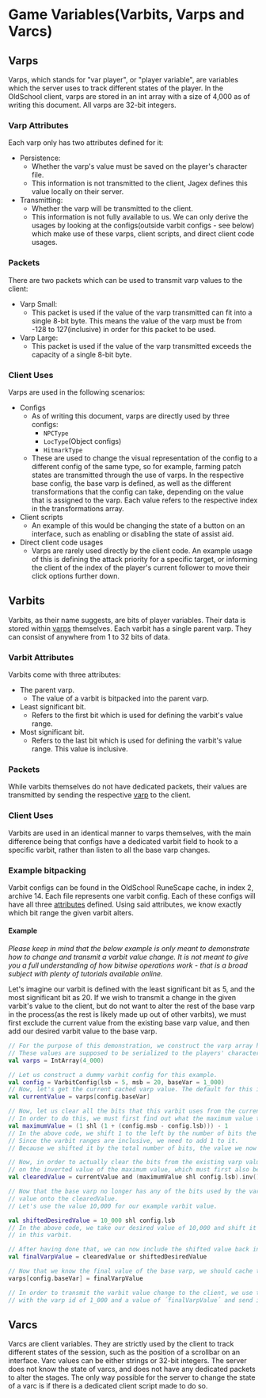 
# Game Variables(Varbits, Varps and Varcs)

## Varps

Varps, which stands for "var player", or "player variable", are variables which the server uses
to track different states of the player. In the OldSchool client, varps are stored in
an int array with a size of 4,000 as of writing this document. All varps are 32-bit integers.

### Varp Attributes

Each varp only has two attributes defined for it:
- Persistence:
  - Whether the varp's value must be saved on the player's character file.
  - This information is not transmitted to the client, Jagex defines this value locally on their server.
- Transmitting:
  - Whether the varp will be transmitted to the client.
  - This information is not fully available to us. We can only derive the usages by looking
  at the configs(outside varbit configs - see below) which make use of these varps, client scripts,
  and direct client code usages.

### Packets
There are two packets which can be used to transmit varp values to the client:
- Varp Small:
  - This packet is used if the value of the varp transmitted can fit into a single 8-bit byte.
  This means the value of the varp must be from -128 to 127(inclusive) in order for this packet
  to be used.
- Varp Large:
  - This packet is used if the value of the varp transmitted exceeds the capacity of a single 8-bit byte.

### Client Uses
Varps are used in the following scenarios:
- Configs
  - As of writing this document, varps are directly used by three configs:
    - `NPCType`
    - `LocType`(Object configs)
    - `HitmarkType`
  - These are used to change the visual representation of the config to a different config of the same type,
  so for example, farming patch states are transmitted through the use of varps.
  In the respective base config, the base varp is defined, as well as the different transformations
  that the config can take, depending on the value that is assigned to the varp. Each value refers to the respective
  index in the transformations array.
- Client scripts
  - An example of this would be changing the state of a button on an interface,
  such as enabling or disabling the state of assist aid.
- Direct client code usages
  - Varps are rarely used directly by the client code. An example usage of this is
  defining the attack priority for a specific target, or informing the client of the
  index of the player's current follower to move their click options further down.

## Varbits
Varbits, as their name suggests, are bits of player variables. Their data is stored within
[varps](#Varps) themselves. Each varbit has a single parent varp. They can consist of 
anywhere from 1 to 32 bits of data.

### Varbit Attributes
Varbits come with three attributes:
- The parent varp.
  - The value of a varbit is bitpacked into the parent varp.
- Least significant bit.
  - Refers to the first bit which is used for defining the varbit's value range.
- Most significant bit.
  - Refers to the last bit which is used for defining the varbit's value range. This value is inclusive.

### Packets
While varbits themselves do not have dedicated packets, their values are transmitted
by sending the respective [varp](#Varps) to the client.

### Client Uses
Varbits are used in an identical manner to varps themselves, with the main difference being that configs
have a dedicated varbit field to hook to a specific varbit, rather than listen to all the base varp changes.

### Example bitpacking

Varbit configs can be found in the OldSchool RuneScape cache, in index 2, archive 14. Each file represents one
varbit config. Each of these configs will have all three [attributes](#Varbit-Attributes) defined.
Using said attributes, we know exactly which bit range the given varbit alters.

#### Example

*Please keep in mind that the below example is only meant to demonstrate how to change and transmit a varbit
value change. It is not meant to give you a full understanding of how bitwise operations work - that is a
broad subject with plenty of tutorials available online.*

Let's imagine our varbit is defined with the least significant bit as 5, and the most significant bit as 20.
If we wish to transmit a change in the given varbit's value to the client, but do not want to alter the rest
of the base varp in the process(as the rest is likely made up out of other varbits), we must first exclude
the current value from the existing base varp value, and then add our desired varbit value to the base varp.

```kotlin
// For the purpose of this demonstration, we construct the varp array here in our code.
// These values are supposed to be serialized to the players' character files, and acquired from there instead.
val varps = IntArray(4_000)

// Let us construct a dummy varbit config for this example.
val config = VarbitConfig(lsb = 5, msb = 20, baseVar = 1_000)
// Now, let's get the current cached varp value. The default for this is 0, if the varp has never been touched by this player.
val currentValue = varps[config.baseVar]

// Now, let us clear all the bits that this varbit uses from the current varp value.
// In order to do this, we must first find out what the maximum value that the varbit can carry is.
val maximumValue = (1 shl (1 + (config.msb - config.lsb))) - 1
// In the above code, we shift 1 to the left by the number of bits the varbit occupies.
// Since the varbit ranges are inclusive, we need to add 1 to it.
// Because we shifted it by the total number of bits, the value we now have is 1 above what we need, so we subtract one from it.

// Now, in order to actually clear the bits from the existing varp value, we must use the bitwise-and operation
// on the inverted value of the maximum value, which must first also be shifted by the number of the least significant bits.
val clearedValue = currentValue and (maximumValue shl config.lsb).inv()

// Now that the base varp no longer has any of the bits used by the varbit enabled, we can add our desired
// value onto the clearedValue.
// Let's use the value 10,000 for our example varbit value.

val shiftedDesiredValue = 10_000 shl config.lsb
// In the above code, we take our desired value of 10,000 and shift it to the left by the number of the least significant bits
// in this varbit.

// After having done that, we can now include the shifted value back into the clearedValue.
val finalVarpValue = clearedValue or shiftedDesiredValue

// Now that we know the final value of the base varp, we should cache the value locally.
varps[config.baseVar] = finalVarpValue

// In order to transmit the varbit value change to the client, we use the Large Varp packet
// with the varp id of 1_000 and a value of ´finalVarpValue´ and send it to the client.
```

## Varcs

Varcs are client variables. They are strictly used by the client to track different states of the session, such as
the position of a scrollbar on an interface. Varc values can be either strings or 32-bit integers.
The server does not know the state of varcs, and does not have any dedicated packets to alter the stages.
The only way possible for the server to change the state of a varc is if there is a dedicated client script
made to do so.